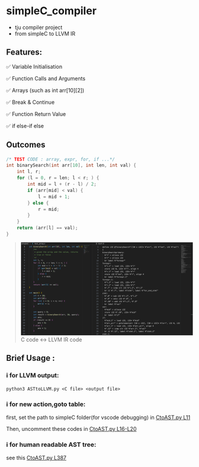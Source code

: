 # simpleC_compiler

+ tju compiler project
+ from simpleC to LLVM IR

## Features:
✅ Variable Initialisation

✅ Function Calls and Arguments

✅ Arrays (such as int arr\[10\]\[2\])

✅ Break & Continue

✅ Function Return Value

✅ if else-if else 

## Outcomes

```c
/* TEST CODE : array, expr, for, if ...*/
int binarySearch(int arr[10], int len, int val) {
    int l, r;
    for (l = 0, r = len; l < r; ) {
        int mid = l + (r - l) / 2;
        if (arr[mid] < val) {
            l = mid + 1;
        } else {
            r = mid;
        }
    }
    return (arr[l] == val);
}
```

> <img src="./simpleC/example.png" />
> C code <-> LLVM IR code


## Brief Usage :

### ℹ️  for LLVM output: 
```shell
python3 ASTtoLLVM.py <C file> <output file>
```

### ℹ️  for new action,goto table:
first, set the path to simpleC folder(for vscode debugging)
in [CtoAST.py L11](https://github.com/soryxie/simpleC_compiler/blob/main/CtoAST.py#L11)

Then, uncomment these codes in [CtoAST.py L16-L20](https://github.com/soryxie/simpleC_conpiler/blob/main/CtoAST.py#L16:L20)

### ℹ️  for human readable AST tree:
see this [CtoAST.py L387](https://github.com/soryxie/simpleC_compiler/blob/main/CtoAST.py#L406)

